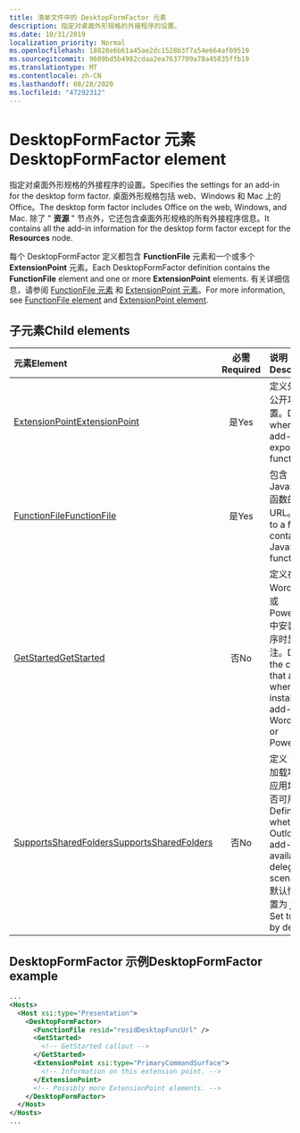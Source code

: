 ```yaml
---
title: 清单文件中的 DesktopFormFactor 元素
description: 指定对桌面外形规格的外接程序的设置。
ms.date: 10/31/2019
localization_priority: Normal
ms.openlocfilehash: 18828e6b61a45ae2dc1528b3f7a54e664af09519
ms.sourcegitcommit: 9609bd5b4982cdaa2ea7637709a78a45835ffb19
ms.translationtype: MT
ms.contentlocale: zh-CN
ms.lasthandoff: 08/28/2020
ms.locfileid: "47292312"
---
```

# <a name="desktopformfactor-element"></a><span data-ttu-id="b45e8-103">DesktopFormFactor 元素</span><span class="sxs-lookup"><span data-stu-id="b45e8-103">DesktopFormFactor element</span></span>

<span data-ttu-id="b45e8-104">指定对桌面外形规格的外接程序的设置。</span><span class="sxs-lookup"><span data-stu-id="b45e8-104">Specifies the settings for an add-in for the desktop form factor.</span></span> <span data-ttu-id="b45e8-105">桌面外形规格包括 web、Windows 和 Mac 上的 Office。</span><span class="sxs-lookup"><span data-stu-id="b45e8-105">The desktop form factor includes Office on the web, Windows, and Mac.</span></span> <span data-ttu-id="b45e8-106">除了 " **资源** " 节点外，它还包含桌面外形规格的所有外接程序信息。</span><span class="sxs-lookup"><span data-stu-id="b45e8-106">It contains all the add-in information for the desktop form factor except for the **Resources** node.</span></span>

<span data-ttu-id="b45e8-107">每个 DesktopFormFactor 定义都包含 **FunctionFile** 元素和一个或多个 **ExtensionPoint** 元素。</span><span class="sxs-lookup"><span data-stu-id="b45e8-107">Each DesktopFormFactor definition contains the **FunctionFile** element and one or more **ExtensionPoint** elements.</span></span> <span data-ttu-id="b45e8-108">有关详细信息，请参阅 [FunctionFile 元素](functionfile.md) 和 [ExtensionPoint 元素](extensionpoint.md)。</span><span class="sxs-lookup"><span data-stu-id="b45e8-108">For more information, see [FunctionFile element](functionfile.md) and [ExtensionPoint element](extensionpoint.md).</span></span>

## <a name="child-elements"></a><span data-ttu-id="b45e8-109">子元素</span><span class="sxs-lookup"><span data-stu-id="b45e8-109">Child elements</span></span>

| <span data-ttu-id="b45e8-110">元素</span><span class="sxs-lookup"><span data-stu-id="b45e8-110">Element</span></span>                               | <span data-ttu-id="b45e8-111">必需</span><span class="sxs-lookup"><span data-stu-id="b45e8-111">Required</span></span> | <span data-ttu-id="b45e8-112">说明</span><span class="sxs-lookup"><span data-stu-id="b45e8-112">Description</span></span>  |
|:--------------------------------------|:--------:|:-------------|
| [<span data-ttu-id="b45e8-113">ExtensionPoint</span><span class="sxs-lookup"><span data-stu-id="b45e8-113">ExtensionPoint</span></span>](extensionpoint.md)   | <span data-ttu-id="b45e8-114">是</span><span class="sxs-lookup"><span data-stu-id="b45e8-114">Yes</span></span>      | <span data-ttu-id="b45e8-115">定义外接程序公开功能的位置。</span><span class="sxs-lookup"><span data-stu-id="b45e8-115">Defines where an add-in exposes functionality.</span></span> |
| [<span data-ttu-id="b45e8-116">FunctionFile</span><span class="sxs-lookup"><span data-stu-id="b45e8-116">FunctionFile</span></span>](functionfile.md)       | <span data-ttu-id="b45e8-117">是</span><span class="sxs-lookup"><span data-stu-id="b45e8-117">Yes</span></span>      | <span data-ttu-id="b45e8-118">包含 JavaScript 函数的文件的 URL。</span><span class="sxs-lookup"><span data-stu-id="b45e8-118">A URL to a file that contains JavaScript functions.</span></span>|
| [<span data-ttu-id="b45e8-119">GetStarted</span><span class="sxs-lookup"><span data-stu-id="b45e8-119">GetStarted</span></span>](getstarted.md)           | <span data-ttu-id="b45e8-120">否</span><span class="sxs-lookup"><span data-stu-id="b45e8-120">No</span></span>       | <span data-ttu-id="b45e8-121">定义在 Word、Excel 或 PowerPoint 中安装外接程序时显示的标注。</span><span class="sxs-lookup"><span data-stu-id="b45e8-121">Defines the callout that appears when installing the add-in in Word, Excel, or PowerPoint.</span></span> |
| [<span data-ttu-id="b45e8-122">SupportsSharedFolders</span><span class="sxs-lookup"><span data-stu-id="b45e8-122">SupportsSharedFolders</span></span>](supportssharedfolders.md) | <span data-ttu-id="b45e8-123">否</span><span class="sxs-lookup"><span data-stu-id="b45e8-123">No</span></span> | <span data-ttu-id="b45e8-124">定义 Outlook 加载项在代理应用场景中是否可用。</span><span class="sxs-lookup"><span data-stu-id="b45e8-124">Defines whether the Outlook add-in is available in delegate scenarios.</span></span> <span data-ttu-id="b45e8-125">默认情况下设置为 *false* 。</span><span class="sxs-lookup"><span data-stu-id="b45e8-125">Set to *false* by default.</span></span> |

## <a name="desktopformfactor-example"></a><span data-ttu-id="b45e8-126">DesktopFormFactor 示例</span><span class="sxs-lookup"><span data-stu-id="b45e8-126">DesktopFormFactor example</span></span>

```xml
...
<Hosts>
  <Host xsi:type="Presentation">
    <DesktopFormFactor>
      <FunctionFile resid="residDesktopFuncUrl" />
      <GetStarted>
        <!-- GetStarted callout -->
      </GetStarted>
      <ExtensionPoint xsi:type="PrimaryCommandSurface">
        <!-- Information on this extension point. -->
      </ExtensionPoint>
      <!-- Possibly more ExtensionPoint elements. -->
    </DesktopFormFactor>
  </Host>
</Hosts>
...
```
